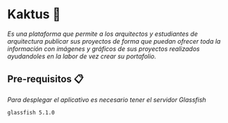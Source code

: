 # Kaktus 🌵

_Es una plataforma que permite a los arquitectos y estudiantes de arquitectura publicar sus proyectos de forma que puedan ofrecer toda la información con imágenes y gráficos de sus proyectos realizados ayudandoles en la labor de vez crear su portafolio._

## Pre-requisitos 📋

_Para desplegar el aplicativo es necesario tener el servidor Glassfish_

```
glassfish 5.1.0
```

